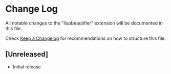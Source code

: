 # Change Log
All notable changes to the "lispbeautifier" extension will be documented in this file.

Check [Keep a Changelog](http://keepachangelog.com/) for recommendations on how to structure this file.

## [Unreleased]
- Initial release